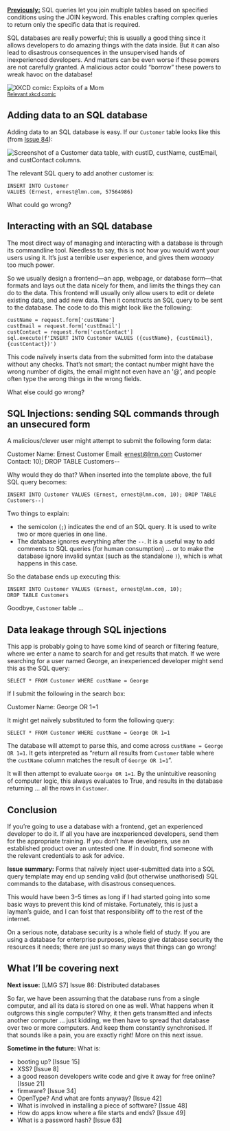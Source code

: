 [**Previously:**](https://buttondown.email/laymansguide/archive/) SQL queries let you join multiple tables based on specified conditions using the JOIN keyword. This enables crafting complex queries to return only the specific data that is required.

SQL databases are really powerful; this is usually a good thing since it allows developers to do amazing things with the data inside. But it can also lead to disastrous consequences in the unsupervised hands of inexperienced developers. And matters can be even worse if these powers are not carefully granted. A malicious actor could “borrow” these powers to wreak havoc on the database!

![XKCD comic: Exploits of a Mom](https://imgs.xkcd.com/comics/exploits_of_a_mom.png)<br/>
<small>[Relevant xkcd comic](https://xkcd.com/327/)</small>

## Adding data to an SQL database

Adding data to an SQL database is easy. If our `Customer` table looks like this (from [Issue 84](https://buttondown.email/laymansguide/archive/lmg-s7-issue-84-join-supercharged-vlookup/)):

![Screenshot of a Customer data table, with custID, custName, custEmail, and custContact columns.](https://raw.githubusercontent.com/ngjunsiang/laymansguide/release/season7/issue084/issue084_01.png)

The relevant SQL query to add another customer is:

```
INSERT INTO Customer
VALUES (Ernest, ernest@lmn.com, 57564986)
```

What could go wrong?

## Interacting with an SQL database

The most direct way of managing and interacting with a database is through its commandline tool. Needless to say, this is not how you would want your users using it. It’s just a terrible user experience, and gives them *waaaay* too much power.

So we usually design a frontend—an app, webpage, or database form—that formats and lays out the data nicely for them, and limits the things they can do to the data. This frontend will usually only allow users to edit or delete existing data, and add new data. Then it constructs an SQL query to be sent to the database. The code to do this might look like the following:

```
custName = request.form['custName']
custEmail = request.form['custEmail']
custContact = request.form['custContact']
sql.execute(f'INSERT INTO Customer VALUES ({custName}, {custEmail}, {custContact})')
```

This code naïvely inserts data from the submitted form into the database without any checks. That’s not smart; the contact number might have the wrong number of digits, the email might not even have an '@', and people often type the wrong things in the wrong fields.

What else could go wrong?

## SQL Injections: sending SQL commands through an unsecured form

A malicious/clever user might attempt to submit the following form data:

Customer Name: Ernest
Customer Email: ernest@lmn.com
Customer Contact: 10); DROP TABLE Customers--

Why would they do that? When inserted into the template above, the full SQL query becomes:

```
INSERT INTO Customer VALUES (Ernest, ernest@lmn.com, 10); DROP TABLE Customers--)
```

Two things to explain:
- the semicolon (`;`) indicates the end of an SQL query. It is used to write two or more queries in one line.
- The database ignores everything after the `--`. It is a useful way to add comments to SQL queries (for human consumption) ... or to make the database ignore invalid syntax (such as the standalone `)`), which is what happens in this case.

So the database ends up executing this:

```
INSERT INTO Customer VALUES (Ernest, ernest@lmn.com, 10);
DROP TABLE Customers
```

Goodbye, `Customer` table ...

## Data leakage through SQL injections

This app is probably going to have some kind of search or filtering feature, where we enter a name to search for and get results that match. If we were searching for a user named George, an inexperienced developer might send this as the SQL query:

```
SELECT * FROM Customer WHERE custName = George
```

If I submit the following in the search box:

Customer Name: George OR 1=1

It might get naïvely substituted to form the following query:

```
SELECT * FROM Customer WHERE custName = George OR 1=1
```

The database will attempt to parse this, and come across `custName = George OR 1=1`. It gets interpreted as “return all results from `Customer` table where the `custName` column matches the result of `George OR 1=1`”.

It will then attempt to evaluate `George OR 1=1`. By the unintuitive reasoning of computer logic, this always evaluates to True, and results in the database returning ... all the rows in `Customer`.

## Conclusion

If you’re going to use a database with a frontend, get an experienced developer to do it. If all you have are inexperienced developers, send them for the appropriate training. If you don’t have developers, use an established product over an untested one. If in doubt, find someone with the relevant credentials to ask for advice.

**Issue summary:** Forms that naïvely inject user-submitted data into a SQL query template may end up sending valid (but otherwise unathorised) SQL commands to the database, with disastrous consequences.

This would have been 3–5 times as long if I had started going into some basic ways to prevent this kind of mistake. Fortunately, this is just a layman’s guide, and I can foist that responsibility off to the rest of the internet.

On a serious note, database security is a whole field of study. If you are using a database for enterprise purposes, please give database security the resources it needs; there are just so many ways that things can go wrong!

## What I’ll be covering next

**Next issue:** [LMG S7] Issue 86: Distributed databases

So far, we have been assuming that the database runs from a single computer, and all its data is stored on one as well. What happens when it outgrows this single computer? Why, it then gets transmitted and infects another computer ... just kidding, we then have to spread that database over two or more computers. And keep them constantly synchronised. If that sounds like a pain, you are exactly right! More on this next issue.

**Sometime in the future:** What is:

- booting up? [Issue 15]
- XSS? [Issue 8]
- a good reason developers write code and give it away for free online? [Issue 21]
- firmware? [Issue 34]
- OpenType? And what are fonts anyway? [Issue 42]
- What is involved in installing a piece of software? [Issue 48]
- How do apps know where a file starts and ends? [Issue 49]
- What is a password hash? [Issue 63]
